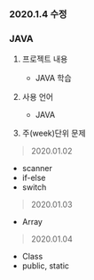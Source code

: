 ### 2020.1.4 수정

### JAVA

1. 프로젝트 내용
    
    - JAVA 학습

2. 사용 언어

    - JAVA

3. 주(week)단위 문제

> 2020.01.02
- scanner
- if-else
- switch

> 2020.01.03
- Array

> 2020.01.04
- Class
- public, static